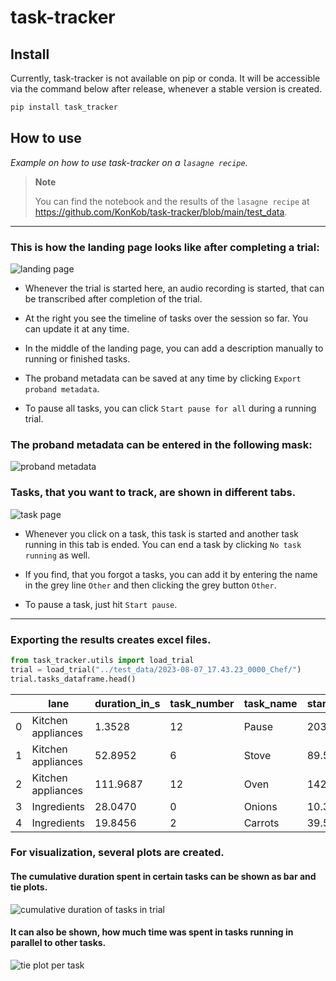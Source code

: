 # task-tracker

<!-- WARNING: THIS FILE WAS AUTOGENERATED! DO NOT EDIT! -->

## Install

Currently, task-tracker is not available on pip or conda. It will be
accessible via the command below after release, whenever a stable
version is created.

``` sh
pip install task_tracker
```

## How to use

*Example on how to use task-tracker on a `lasagne recipe`.*

<div>

> **Note**
>
> You can find the notebook and the results of the `lasagne recipe` at
> <https://github.com/KonKob/task-tracker/blob/main/test_data>.

</div>

------------------------------------------------------------------------

### This is how the landing page looks like after completing a trial:

![landing
page](https://github.com/KonKob/task-tracker/blob/main/media/landing_page.png?raw=true)

- Whenever the trial is started here, an audio recording is started,
  that can be transcribed after completion of the trial.

- At the right you see the timeline of tasks over the session so far.
  You can update it at any time.

- In the middle of the landing page, you can add a description manually
  to running or finished tasks.

- The proband metadata can be saved at any time by clicking
  `Export proband metadata`.

- To pause all tasks, you can click `Start pause for all` during a
  running trial.

### The proband metadata can be entered in the following mask:

![proband
metadata](https://github.com/KonKob/task-tracker/blob/main/media/proband_metadata.png?raw=true)

### Tasks, that you want to track, are shown in different tabs.

![task
page](https://github.com/KonKob/task-tracker/blob/main/media/task_page.png?raw=true)

- Whenever you click on a task, this task is started and another task
  running in this tab is ended. You can end a task by clicking
  `No task running` as well.

- If you find, that you forgot a tasks, you can add it by entering the
  name in the grey line `Other` and then clicking the grey button
  `Other`.

- To pause a task, just hit `Start pause`.

------------------------------------------------------------------------

### Exporting the results creates excel files.

``` python
from task_tracker.utils import load_trial
trial = load_trial("../test_data/2023-08-07_17.43.23_0000_Chef/")
trial.tasks_dataframe.head()
```

<div>
<style scoped>
    .dataframe tbody tr th:only-of-type {
        vertical-align: middle;
    }
&#10;    .dataframe tbody tr th {
        vertical-align: top;
    }
&#10;    .dataframe thead th {
        text-align: right;
    }
</style>

|     | lane               | duration_in_s | task_number | task_name | start_time | end_time | description_0 |
|-----|--------------------|---------------|-------------|-----------|------------|----------|---------------|
| 0   | Kitchen appliances | 1.3528        | 12          | Pause     | 203.6099   | 204.9627 | 220°C         |
| 1   | Kitchen appliances | 52.8952       | 6           | Stove     | 89.5415    | 142.4367 | NaN           |
| 2   | Kitchen appliances | 111.9687      | 12          | Oven      | 142.4370   | 255.7585 | 220°C         |
| 3   | Ingredients        | 28.0470       | 0           | Onions    | 10.3749    | 38.4219  | NaN           |
| 4   | Ingredients        | 19.8456       | 2           | Carrots   | 39.5850    | 59.4306  | NaN           |

</div>

### For visualization, several plots are created.

#### The cumulative duration spent in certain tasks can be shown as bar and tie plots.

![cumulative duration of tasks in
trial](https://github.com/KonKob/task-tracker/blob/main/test_data/2023-08-07_17.43.23_0000_Chef/2023-08-07_17.47.39_cumulative_tie_plots.png?raw=true)

#### It can also be shown, how much time was spent in tasks running in parallel to other tasks.

![tie plot per
task](https://github.com/KonKob/task-tracker/blob/main/test_data/2023-08-07_17.43.23_0000_Chef/2023-08-07_17.47.39_pie_plots_per_lane.png?raw=true)
